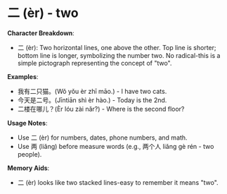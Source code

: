 # **二 (èr) - two**

**Character Breakdown**:  
- 二 (èr): Two horizontal lines, one above the other. Top line is shorter; bottom line is longer, symbolizing the number two. No radical-this is a simple pictograph representing the concept of "two".

**Examples**:  
- 我有二只猫。(Wǒ yǒu èr zhī māo.) - I have two cats.  
- 今天是二号。(Jīntiān shì èr hào.) - Today is the 2nd.  
- 二楼在哪儿？(Èr lóu zài nǎr?) - Where is the second floor?

**Usage Notes**:  
- Use 二 (èr) for numbers, dates, phone numbers, and math.  
- Use 两 (liǎng) before measure words (e.g., 两个人 liǎng gè rén - two people).

**Memory Aids**:  
- 二 (èr) looks like two stacked lines-easy to remember it means "two".